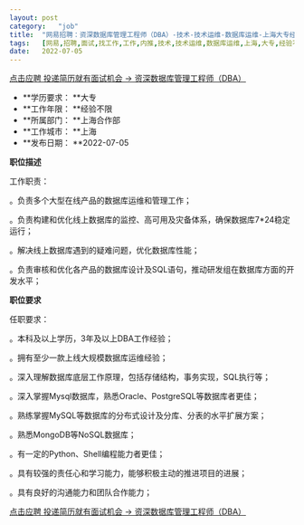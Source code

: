 ```yaml
---
layout:	post
category:	"job"
title:	"网易招聘：资深数据库管理工程师（DBA）-技术-技术运维-数据库运维-上海大专经验不限"
tags:	[网易,招聘,面试,找工作,工作,内推,技术,技术运维,数据库运维,上海,大专,经验不限]
date:	2022-07-05
---
```


[点击应聘 投递简历就有面试机会 ->  资深数据库管理工程师（DBA）](http://mobile.bole.netease.com/bole/boleDetail?id=37357&employeeId=346f03c3cda5f04c&key=all)



- **学历要求： **大专
- **工作年限： **经验不限
- **所属部门： **上海合作部
- **工作城市： **上海
- **发布日期： **2022-07-05



**职位描述**

工作职责：

。负责多个大型在线产品的数据库运维和管理工作；

。负责构建和优化线上数据库的监控、高可用及灾备体系，确保数据库7*24稳定运行；

。解决线上数据库遇到的疑难问题，优化数据库性能；

。负责审核和优化各产品的数据库设计及SQL语句，推动研发组在数据库方面的开发水平；



**职位要求**

任职要求：

。本科及以上学历，3年及以上DBA工作经验；

。拥有至少一款上线大规模数据库运维经验；

。深入理解数据库底层工作原理，包括存储结构，事务实现，SQL执行等；

。深入掌握Mysql数据库，熟悉Oracle、PostgreSQL等数据库者更佳；

。熟练掌握MySQL等数据库的分布式设计及分库、分表的水平扩展方案；

。熟悉MongoDB等NoSQL数据库；

。有一定的Python、Shell编程能力者更佳；

。具有较强的责任心和学习能力，能够积极主动的推进项目的进展；

。具有良好的沟通能力和团队合作能力；



[点击应聘 投递简历就有面试机会 ->  资深数据库管理工程师（DBA）](http://mobile.bole.netease.com/bole/boleDetail?id=37357&employeeId=346f03c3cda5f04c&key=all)